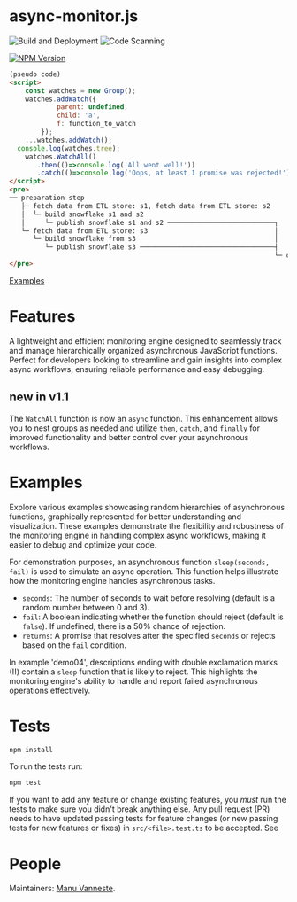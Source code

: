# async-monitor.js

![Build and Deployment](https://github.com/manulykebe/async-monitor.js/actions/workflows/pages/pages-build-deployment/badge.svg?branch=main)
![Code Scanning](https://github.com/manulykebe/async-monitor.js/actions/workflows/github-code-scanning/codeql/badge.svg?branch=main)

[![NPM Version][npm-image]][npm-url]

```html
(pseudo code)
<script>
	const watches = new Group();
	watches.addWatch({
			parent: undefined,
			child: 'a',
			f: function_to_watch
		});
	...watches.addWatch();
  console.log(watches.tree);
	watches.WatchAll()
	   .then(()=>console.log('All went well!'))
	   .catch(()=>console.log('Oops, at least 1 promise was rejected!'));
</script>
<pre>
── preparation step
   ├─ fetch data from ETL store: s1, fetch data from ETL store: s2
   │  └─ build snowflake s1 and s2
   │     └─ publish snowflake s1 and s2 ───────────────────────────┐
   └─ fetch data from ETL store: s3                                │
      └─ build snowflake from s3                                   │
         └─ publish snowflake s3 ──────────────────────────────────┤
                                                                   └─ completed
</pre>
```

[Examples](https://manulykebe.github.io/async-monitor.js/src/html/index.html)

# Features

A lightweight and efficient monitoring engine designed to seamlessly track and manage hierarchically organized asynchronous JavaScript functions. Perfect for developers looking to streamline and gain insights into complex async workflows, ensuring reliable performance and easy debugging.

## new in v1.1

The `WatchAll` function is now an `async` function. This enhancement allows you to nest groups as needed and utilize `then`, `catch`, and `finally` for improved functionality and better control over your asynchronous workflows.

# Examples

Explore various examples showcasing random hierarchies of asynchronous functions, graphically represented for better understanding and visualization. These examples demonstrate the flexibility and robustness of the monitoring engine in handling complex async workflows, making it easier to debug and optimize your code.

For demonstration purposes, an asynchronous function `sleep(seconds, fail)` is used to simulate an async operation. This function helps illustrate how the monitoring engine handles asynchronous tasks.

- `seconds`: The number of seconds to wait before resolving (default is a random number between 0 and 3).
- `fail`: A boolean indicating whether the function should reject (default is `false`). If undefined, there is a 50% chance of rejection.
- `returns`: A promise that resolves after the specified `seconds` or rejects based on the `fail` condition.

In example 'demo04', descriptions ending with double exclamation marks (!!) contain a `sleep` function that is likely to reject. This highlights the monitoring engine's ability to handle and report failed asynchronous operations effectively.

# Tests

```bash
npm install
```

To run the tests run:

```bash
npm test
```

If you want to add any feature or change existing features, you _must_ run the
tests to make sure you didn't break anything else. Any pull request (PR) needs
to have updated passing tests for feature changes (or new passing tests for new
features or fixes) in `src/<file>.test.ts` to be accepted. See

# People

Maintainers: [Manu Vanneste](https://github.com/manulykebe).

[npm-image]: https://badge.fury.io/js/async-monitor.js.svg
[npm-url]: https://www.npmjs.com/package/async-monitor.js
